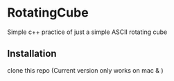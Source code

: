 # RotatingCube
Simple c++ practice of just a simple ASCII rotating cube

## Installation

clone this repo
(Current version only works on mac & ) 



